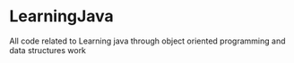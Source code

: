 # LearningJava
All code related to Learning java through object oriented programming and data structures work
